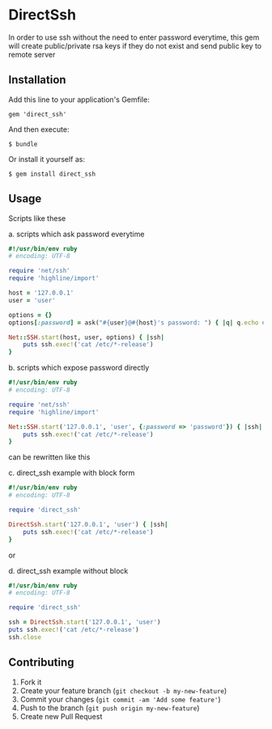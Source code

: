 # DirectSsh

In order to use ssh without the need to enter password everytime,
this gem will create public/private rsa keys if they do not exist
and send public key to remote server

## Installation

Add this line to your application's Gemfile:

    gem 'direct_ssh'

And then execute:

    $ bundle

Or install it yourself as:

    $ gem install direct_ssh

## Usage

Scripts like these

a. scripts which ask password everytime

```ruby
#!/usr/bin/env ruby
# encoding: UTF-8

require 'net/ssh'
require 'highline/import'

host = '127.0.0.1'
user = 'user'

options = {}
options[:password] = ask("#{user}@#{host}'s password: ") { |q| q.echo = false }

Net::SSH.start(host, user, options) { |ssh|
    puts ssh.exec!('cat /etc/*-release')
}
```

b. scripts which expose password directly

```ruby
#!/usr/bin/env ruby
# encoding: UTF-8

require 'net/ssh'
require 'highline/import'

Net::SSH.start('127.0.0.1', 'user', {:password => 'password'}) { |ssh|
    puts ssh.exec!('cat /etc/*-release')
}
```

can be rewritten like this

c. direct_ssh example with block form

```ruby
#!/usr/bin/env ruby
# encoding: UTF-8

require 'direct_ssh'

DirectSsh.start('127.0.0.1', 'user') { |ssh|
    puts ssh.exec!('cat /etc/*-release')
}
```

or

d. direct_ssh example without block

```ruby
#!/usr/bin/env ruby
# encoding: UTF-8

require 'direct_ssh'

ssh = DirectSsh.start('127.0.0.1', 'user')
puts ssh.exec!('cat /etc/*-release')
ssh.close
```

## Contributing

1. Fork it
2. Create your feature branch (`git checkout -b my-new-feature`)
3. Commit your changes (`git commit -am 'Add some feature'`)
4. Push to the branch (`git push origin my-new-feature`)
5. Create new Pull Request
